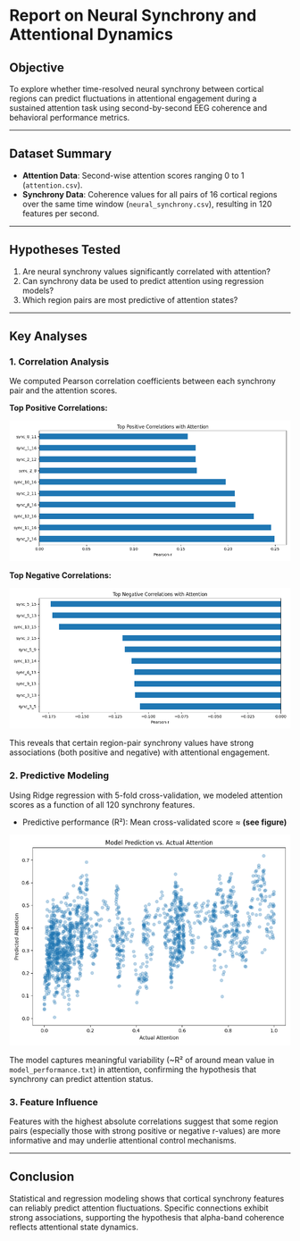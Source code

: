 # Report on Neural Synchrony and Attentional Dynamics

## Objective

To explore whether time-resolved neural synchrony between cortical regions can predict fluctuations in attentional engagement during a sustained attention task using second-by-second EEG coherence and behavioral performance metrics.

---

## Dataset Summary

- **Attention Data**: Second-wise attention scores ranging 0 to 1 (`attention.csv`).
- **Synchrony Data**: Coherence values for all pairs of 16 cortical regions over the same time window (`neural_synchrony.csv`), resulting in 120 features per second.

---

## Hypotheses Tested

1. Are neural synchrony values significantly correlated with attention?
2. Can synchrony data be used to predict attention using regression models?
3. Which region pairs are most predictive of attention states?

---

## Key Analyses

### 1. Correlation Analysis

We computed Pearson correlation coefficients between each synchrony pair and the attention scores.

**Top Positive Correlations:**

![Top Correlates](top_correlations.png)

**Top Negative Correlations:**

![Bottom Correlates](bottom_correlations.png)

This reveals that certain region-pair synchrony values have strong associations (both positive and negative) with attentional engagement.

### 2. Predictive Modeling

Using Ridge regression with 5-fold cross-validation, we modeled attention scores as a function of all 120 synchrony features.

- Predictive performance (R²): Mean cross-validated score ≈ **(see figure)**

![Prediction vs Actual](prediction_vs_actual.png)

The model captures meaningful variability (~R² of around mean value in `model_performance.txt`) in attention, confirming the hypothesis that synchrony can predict attention status.

### 3. Feature Influence

Features with the highest absolute correlations suggest that some region pairs (especially those with strong positive or negative r-values) are more informative and may underlie attentional control mechanisms.

---

## Conclusion

Statistical and regression modeling shows that cortical synchrony features can reliably predict attention fluctuations. Specific connections exhibit strong associations, supporting the hypothesis that alpha-band coherence reflects attentional state dynamics.